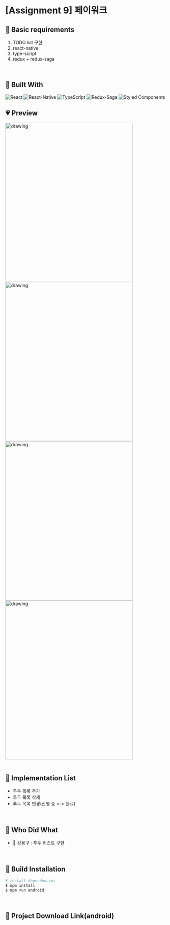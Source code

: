 # [Assignment 9] 페이워크

## 🧡 Basic requirements
1. TODO list 구현
2. react-native
3. type-script
4. redux + redux-saga

<br>

## 💛 Built With
![React](https://img.shields.io/badge/react-%2320232a.svg?style=for-the-badge&logo=react&logoColor=%2361DAFB)
![React-Native](https://img.shields.io/badge/native-%2320232a.svg?style=for-the-badge&logo=Android&logoColor=%2361DAFB)
![TypeScript](https://img.shields.io/badge/TypeScript-0078d7.svg?style=for-the-badge&logo=TypeScript&logoColor=white)
![Redux-Saga](https://img.shields.io/badge/Redux-Saga-0078d7.svg?style=for-the-badge&logo=Redux-Saga&logoColor=white)
![Styled Components](https://img.shields.io/badge/styled--components-DB7093?style=for-the-badge&logo=styled-components&logoColor=white)


## 💗 Preview

<div style={display: flex;}>
<img src="https://user-images.githubusercontent.com/68520394/131731921-6860220d-71aa-4fd0-b8c3-c707f817567e.gif" alt="drawing" width="400" height="500">
<img src="https://user-images.githubusercontent.com/68520394/131731995-ae1c1356-1dfc-4636-94c6-c917178e10fe.gif" alt="drawing" width="400" height="500">
<img src="https://user-images.githubusercontent.com/68520394/131732035-18be2bd0-473a-4319-b80f-edcecd06eea3.gif" alt="drawing" width="400" height="500">
<img src="https://user-images.githubusercontent.com/68520394/131732070-36aaba7c-be59-4bb2-b1bc-be7148218a58.gif" alt="drawing" width="400" height="500">
</div>

<br>

## 💚 Implementation List
- 투두 목록 추가
- 투두 목록 삭제
- 투두 목록 변경(진행 중 <-> 완료)

<br>

## 💙 Who Did What
- 🐔 강용구 : 투두 리스트 구현

<br>

## 💜 Build Installation

```bash
# install dependencies
$ npm install
$ npm run android
```

<br>


## 📌 Project Download Link(android)

<!-- <https://nonstop-crustacean-495.notion.site/Assignment-9-74396b37aaa44afea38d9b3859c3287f> -->

<br>







